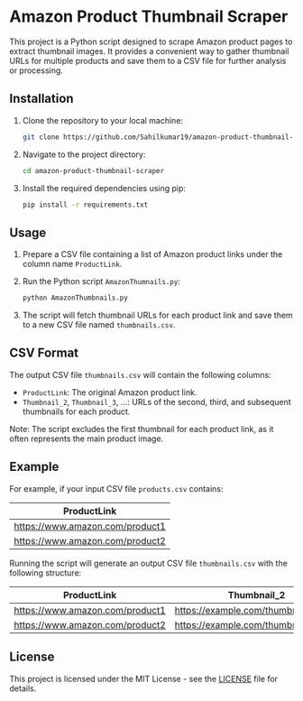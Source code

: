 # Amazon Product Thumbnail Scraper

This project is a Python script designed to scrape Amazon product pages to extract thumbnail images. It provides a convenient way to gather thumbnail URLs for multiple products and save them to a CSV file for further analysis or processing.

## Installation

1. Clone the repository to your local machine:

    ```bash
    git clone https://github.com/Sahilkumar19/amazon-product-thumbnail-scraper.git
    ```

2. Navigate to the project directory:

    ```bash
    cd amazon-product-thumbnail-scraper
    ```

3. Install the required dependencies using pip:

    ```bash
    pip install -r requirements.txt
    ```

## Usage

1. Prepare a CSV file containing a list of Amazon product links under the column name `ProductLink`.

2. Run the Python script `AmazonThumnails.py`:

    ```bash
    python AmazonThumbnails.py
    ```

3. The script will fetch thumbnail URLs for each product link and save them to a new CSV file named `thumbnails.csv`.

## CSV Format

The output CSV file `thumbnails.csv` will contain the following columns:

- `ProductLink`: The original Amazon product link.
- `Thumbnail_2`, `Thumbnail_3`, ...: URLs of the second, third, and subsequent thumbnails for each product.

Note: The script excludes the first thumbnail for each product link, as it often represents the main product image.

## Example

For example, if your input CSV file `products.csv` contains:

| ProductLink                                    |
|------------------------------------------------|
| https://www.amazon.com/product1               |
| https://www.amazon.com/product2               |

Running the script will generate an output CSV file `thumbnails.csv` with the following structure:

| ProductLink                                 | Thumbnail_2                                | Thumbnail_3                                |
|---------------------------------------------|--------------------------------------------|--------------------------------------------|
| https://www.amazon.com/product1            | https://example.com/thumbnail1_2.jpg    | https://example.com/thumbnail1_3.jpg    |
| https://www.amazon.com/product2            | https://example.com/thumbnail2_2.jpg    | https://example.com/thumbnail2_3.jpg    |

## License

This project is licensed under the MIT License - see the [LICENSE](LICENSE) file for details.

